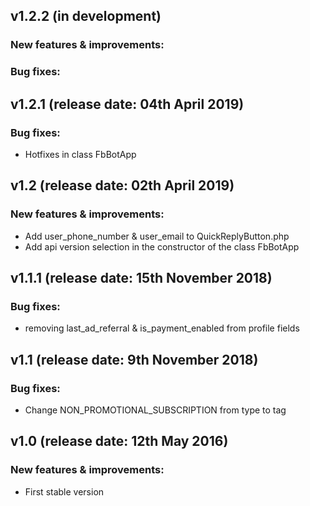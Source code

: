 ## v1.2.2 (in development)

### New features & improvements:

### Bug fixes:


## v1.2.1 (release date: 04th April 2019)

### Bug fixes:
- Hotfixes in class FbBotApp


## v1.2 (release date: 02th April 2019)

### New features & improvements:
- Add user_phone_number & user_email to QuickReplyButton.php
- Add api version selection in the constructor of the class FbBotApp


## v1.1.1 (release date: 15th November 2018)

### Bug fixes:
- removing last_ad_referral & is_payment_enabled from profile fields

## v1.1 (release date: 9th November 2018)

### Bug fixes:
- Change NON_PROMOTIONAL_SUBSCRIPTION from type to tag


## v1.0 (release date: 12th May 2016)

### New features & improvements:
- First stable version
